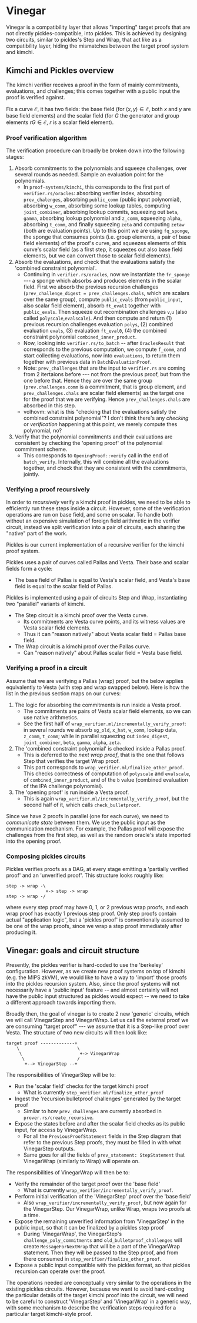 # Vinegar

Vinegar is a compatibility layer that allows "importing" target proofs that are not directly pickles-compatible, into pickles. This is achieved by designing two circuits, similar to pickles's Step and Wrap, that act like as a compatibility layer, hiding the mismatches between the target proof system and kimchi.

## Kimchi and Pickles overview

The kimchi verifier receives a proof in the form of mainly commitments, evaluations, and challenges; this comes together with a public input the proof is verified against.

Fix a curve $\mathcal{E}$, it has two fields: the base field (for $(x,y) \in \mathcal{E}$, both $x$ and $y$ are base field elements) and the scalar field (for $G$ the generator and group elements $r G \in \mathcal{E}$, $r$ is a scalar field element).

### Proof verification algorithm

The verification procedure can broadly be broken down into the following stages:
1. Absorb commitments to the polynomials and squeeze challenges, over several rounds as needed. Sample an evaluation point for the polynomials.
    - In `proof-systems/kimchi`, this corresponds to the first part of `verifier.rs/oracles`: absorbing verifier index, absorbing `prev_chalenges`, absorbing `public_comm` (public input polynomial), absorbing `w_comm`, absorbing some lookup tables, computing `joint_combiner`, absorbing lookup commits, squeezing out `beta`, `gamma`, absorbing lookup polynomial and `z_comm`, squeezing `alpha`, absorbing `t_comm`, and finally squeezing `zeta` and computing `zetaw` (both are evaluation points). Up to this point we are using `fq_sponge`, the sponge that consumes points (i.e. group elements, a pair of base field elements) of the proof's curve, and squeezes elements of this curve's scalar field (as a first step, it squeezes out also base field elements, but we can convert those to scalar field elements).
1. Absorb the evaluations, and check that the evaluations satisfy the 'combined constraint polynomial'.
    - Continuing in `verifier.rs/oracles`, now we instantiate the `fr_sponge` --- a sponge which absorbs and produces elements in the scalar field. First we absorb the previous recursion challenges (`prev_challenge_digest = prev_challenges.chals`, which are scalars over the same group), compute `public_evals` (from `public_input`, also scalar field element), absorb `ft_eval1` together with `public_evals`. Then squeeze out recombination challenges `v`,`u` (also called `polyscale`,`evalscale`). And then compute and return (1) previous recursion challenges evaluation `polys`, (2) combined evaluation `evals`, (3) evaluation `ft_eval0`, (4) the combined constraint polynomial `combined_inner_product`.
    - Now, looking into `verifier.rs/to_batch` -- after `OraclesResult` that corresponds to the previous computation, we compute `f_comm`, and start collecting evaluations, now into `evaluations`, to return them together with previous data in `BatchEvaluationProof`.
    - Note: `prev_challenges` that are the input to `verifier.rs` are coming from 2 itertaions before --- not from the previous proof, but from the one before that. Hence they are over the same group (`prev.challenges.comm` is a commitment, that is group element, and `prev_challenges.chals` are scalar field elements) as the target one for the proof that we are verifying. Hence `prev_challenges.chals` are absorbed in this step.
    - volhovm: what is this "checking that the evaluations satisfy the combined constraint polynomial"? I don't think there's any *checking* or *verification* happening at this point, we merely compute thes polynomial, no?
1. Verify that the polynomial commitments and their evaluations  are consistent by checking the 'opening proof' of the polynomial commitment scheme.
    - This corresponds to `OpeningProof::verify` call in the end of `batch_verify`. Internally, this will combine all the evaluations together, and check that they are consistent with the commitments, jointly.

### Verifying a proof recursively

In order to *recursively* verify a kimchi proof in pickles, we need to be able to efficiently run these steps inside a circuit. However, some of the verification operations are run on base field, and some on scalar. To handle both without an expensive simulation of foreign field arithmetic in the verifier circuit, instead we split verification into a pair of circuits, each sharing the "native" part of the work.

Pickles is our current implementation of a recursive verifier for the kimchi proof system.

Pickles uses a pair of curves called Pallas and Vesta. Their base and scalar fields form a cycle:
- The base field of Pallas is equal to Vesta's scalar field, and Vesta's base field is equal to the scalar field of Pallas.

Pickles is implemented using a pair of circuits Step and Wrap, instantiating two "parallel" variants of kimchi.
- The Step circuit is a kimchi proof over the Vesta curve.
    - Its commitments are Vesta curve points, and its witness values are Vesta scalar field elements.
    - Thus it can "reason natively" about Vesta scalar field = Pallas base field.
- The Wrap circuit is a kimchi proof over the Pallas curve.
    - Can "reason natively" about Pallas scalar field = Vesta base field.

### Verifying a proof in a circuit

Assume that we are verifying a Pallas (wrap) proof, but the below applies equivalently to Vesta (with step and wrap swapped below). Here is how the list in the previous section maps on our curves:

1. The logic for absorbing the commitments is run inside a Vesta proof.
    - The commitments are pairs of Vesta scalar field elements, so we can use native arithmetics.
    - See the first half of `wrap_verifier.ml/incrementally_verify_proof`: in several rounds we absorb `sg_old`, `x_hat`, `w_comm`, lookup data, `z_comm`, `t_comm`; while in parallel squeezing out `index_digest`, `joint_combiner`, `beta`, `gamma`, `alpha`, `zeta`.
1. The 'combined constraint polynomial' is checked inside a Pallas proof.
    - This is deferred to the *next wrap proof*, that is the one that follows Step that verifies the target Wrap proof.
    - This part corresponds to `wrap_verifier.ml/finalize_other_proof`. This checks correctness of computation of `polyscale` and `evalscale`, of `combined_inner_product`, and of the `b` value (combined evaluation of the IPA challenge polynomial).
1. The 'opening proof' is run inside a Vesta proof.
    - This is again `wrap_verifier.ml/incrementally_verify_proof`, but the second half of it, which calls `check_bulletproof`.

Since we have 2 proofs in parallel (one for each curve), we need to *communicate state* between them. We use the public input as the communication mechanism. For example, the Pallas proof will expose the challenges from the first step, as well as the random oracle's state imported into the opening proof.

### Composing pickles circuits

Pickles verifies proofs as a DAG, at every stage emitting a 'partially verified proof' and an 'unverified proof'. This structure looks roughly like:
```
step -> wrap -\
               +-> step -> wrap
step -> wrap -/
```
where every step proof may have 0, 1, or 2 previous wrap proofs, and each wrap proof has exactly 1 previous step proof. Only step proofs contain actual "application logic", but a 'pickles proof' is conventionally assumed to be one of the wrap proofs, since we wrap a step proof immediately after producing it.

## Vinegar: goals and circuit structure

Presently, the pickles verifier is hard-coded to use the 'berkeley' configuration. However, as we create new proof systems on top of kimchi (e.g. the MIPS zkVM), we would like to have a way to 'import' those proofs into the pickles recursion system. Also, since the proof systems will not necessarily have a 'public input' feature -- and almost certainly will not have the public input structured as pickles would expect -- we need to take a different approach towards importing them.

Broadly then, the goal of vinegar is to create 2 new 'generic' circuits, which we will call VinegarStep and VinegarWrap. Let us call the external proof we are consuming "target proof" --- we assume that it is a Step-like proof over Vesta. The structure of two new circuits will then look like:

```
target proof -------------+
    \                      \
     \                      +-> VinegarWrap
      \                    /
       +--> VinegarStep --+
```

The responsibilities of VinegarStep will be to:
* Run the 'scalar field' checks for the target kimchi proof
  - What is currently `step_verifier.ml/finalize_other_proof`
* Ingest the 'recursion bulletproof challenges' generated by the target proof
  - Similar to how `prev_challenges` are currently absorbed in `prover.rs/create_recursive`.
* Expose the states before and after the scalar field checks as its public input, for access by VinegarWrap.
  - For all the `PreviousProofStatement` fields in the Step diagram that refer to the previous Step proofs, they must be filled in with what VinegarStep outputs.
  - Same goes for all the fields of `prev_statement: StepStatement` that VinegarWrap (similarly to Wrap) will operate on.


The responsibilities of VinegarWrap will then be to:
* Verify the remainder of the target proof over the 'base field'
  - What is currently `wrap_verifier/incrementally_verify_proof`.
* Perform initial verification of the 'VinegarStep' proof over the 'base field'
  - Also `wrap_verifier/incrementally_verify_proof`, but now again for the VinegarStep. Our VinegarWrap, unlike Wrap, wraps two proofs at a time.
* Expose the remaining unverified information from 'VinegarStep' in the public input, so that it can be finalized by a pickles step proof
    - During 'VinegarWrap', the VinegarStep's `challenge_poly_commitments` and `old_bulletproof_challenges` will create `MessageForNextWrap` that will be a part of the VinegarWrap statement. Then they will be passed to the Step proof, and from there consumed in `step_verifier/finalize_other_proof`.
* Expose a public input compatible with the pickles format, so that pickles recursion can operate over the proof.

The operations needed are conceptually very similar to the operations in the existing pickles circuits. However, because we want to avoid hard-coding the particular details of the target kimchi proof into the circuit, we will need to be careful to construct 'VinegarStep' and 'VinegarWrap' in a generic way, with some mechanism to describe the verification steps required for a particular target kimchi-style proof.
